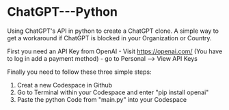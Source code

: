 # ChatGPT---Python
Using ChatGPT's API in python to create a ChatGPT clone.
A simple way to get a workaround if ChatGPT is blocked in your Organization or Country.

First you need an API Key from OpenAI - Visit https://openai.com/ (You have to log in add a payment method) - go to Personal --> View API Keys

Finally you need to follow these three simple steps:
  1. Creat a new Codespace in Github
  2. Go to Terminal within your Codespace and enter "pip install openai"
  3. Paste the python Code from "main.py" into your Codespace
